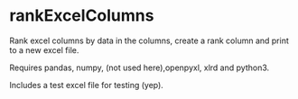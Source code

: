 # rankExcelColumns

Rank excel columns by data in the columns, create a rank column and print to a new excel file.


Requires pandas, numpy, (not used here),openpyxl, xlrd and python3.


Includes a test excel file for testing (yep).
